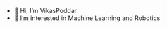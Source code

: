 - 👋 Hi, I’m VikasPoddar
- 👀 I’m interested in Machine Learning and Robotics

<!---
VikasPoddar/VikasPoddar is a ✨ special ✨ repository because its `README.md` (this file) appears on your GitHub profile.
You can click the Preview link to take a look at your changes.
--->
